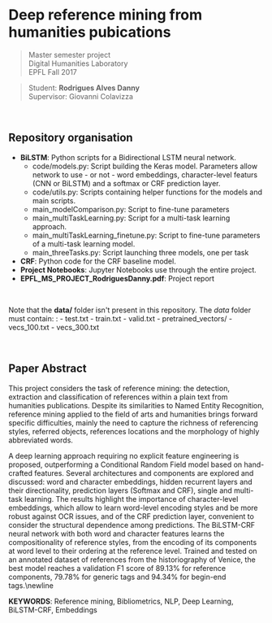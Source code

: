 # Deep reference mining from humanities pubications

> Master semester project <br/>
> Digital Humanities Laboratory<br/>
> EPFL Fall 2017<br/>


> Student: **Rodrigues Alves Danny**<br/>
> Supervisor: Giovanni Colavizza

<br/>

## Repository organisation
- **BiLSTM**: Python scripts for a Bidirectional LSTM neural network. 
	- code/models.py: Script building the Keras model. Parameters allow network to use - or not - word embeddings, character-level featurs (CNN or BiLSTM) and a softmax or CRF prediction layer.
	- code/utils.py: Scripts containing helper functions for the models and main scripts.
	- main_modelComparison.py: Script to fine-tune parameters
	- main_multiTaskLearning.py: Script for a multi-task learning approach.
	- main_multiTaskLearning_finetune.py: Script to fine-tune parameters of a multi-task learning model.
	- main_threeTasks.py: Script launching three models, one per task
- **CRF**: Python code for the CRF baseline model.
- **Project Notebooks**: Jupyter Notebooks use through the entire project.
- **EPFL_MS_PROJECT_RodriguesDanny.pdf**: Project report

<br/>

 Note that the **data/** folder isn't present in this repository. The *data* folder must contain:
:	- test.txt
	- train.txt
	- valid.txt
	- pretrained_vectors/
		- vecs_100.txt
		- vecs_300.txt


<br/>

## Paper Abstract
This project considers the task of reference mining: the detection, extraction and classification of references within a plain text from humanities publications. Despite its similarities to Named Entity Recognition, reference mining applied to the field of arts and humanities brings forward specific difficulties, mainly the need to capture the richness of referencing styles,  referred objects, references locations and the morphology of highly abbreviated words. 

A deep learning approach requiring no explicit feature engineering is proposed, outperforming a Conditional Random Field model based on hand-crafted features. Several architectures and components are explored and discussed: word and character embeddings, hidden recurrent layers and their directionality, prediction layers (Softmax and CRF), single and multi-task learning. The results highlight the importance of character-level embeddings, which allow to learn word-level encoding styles and be more robust against OCR issues, and of the CRF prediction layer, convenient to consider the structural dependence among predictions. The BiLSTM-CRF neural network with both word and character features learns the compositionality of reference styles, from the encoding of its components at word level to their ordering at the reference level. Trained and tested on an annotated dataset of references from the historiography of Venice, the best model reaches a validation F1 score of  89.13% for reference components, 79.78% for generic tags and  94.34% for begin-end tags.\newline


**KEYWORDS**: Reference mining, Bibliometrics, NLP, Deep Learning, BiLSTM-CRF, Embeddings
